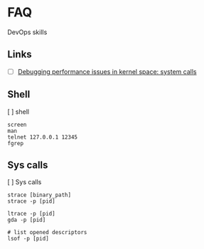 # FAQ

DevOps skills

## Links

- [ ] [Debugging performance issues in kernel space: system calls](https://johnysswlab.com/debugging-performance-issues-in-kernel-space-system-calls/)

## Shell

[ ] shell

```shell
screen
man
telnet 127.0.0.1 12345
fgrep
```

## Sys calls

[ ] Sys calls

```shell
strace [binary_path]
strace -p [pid]

ltrace -p [pid]
gda -p [pid]

# list opened descriptors
lsof -p [pid]
```
